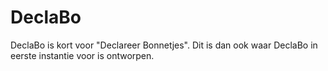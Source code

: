 # DeclaBo
DeclaBo is kort voor "Declareer Bonnetjes". Dit is dan ook waar DeclaBo in eerste instantie voor is ontworpen.
